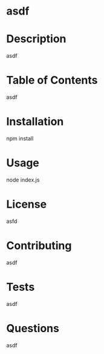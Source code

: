 # asdf
# Description
asdf
# Table of Contents
asdf
# Installation
npm install
# Usage
node index.js
# License
asfd
# Contributing
asdf
# Tests
asdf
# Questions
asdf
